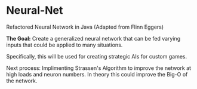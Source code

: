 # Neural-Net
Refactored Neural Network in Java (Adapted from Flinn Eggers)

**The Goal:** Create a generalized neural network that can be fed varying inputs that could be applied to many situations.

Specifically, this will be used for creating strategic AIs for custom games.

Next process:
Implimenting Strassen's Algorithm to improve the network at high loads and neuron numbers. In theory this could improve the Big-O of the network.
